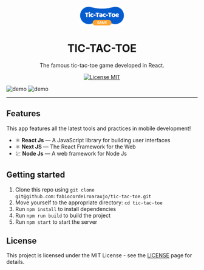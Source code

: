 <h1 align="center">
<br>
  <img src="public/logo.png" alt="logo" width="120">
<br>
<br>
TIC-TAC-TOE
</h1>

<p align="center">The famous tic-tac-toe game developed in React.</p>

<p align="center">
  <a href="https://opensource.org/licenses/MIT">
    <img src="https://img.shields.io/badge/License-MIT-blue.svg" alt="License MIT">
  </a>
</p>

[//]: # (Add your gifs/images here:)
<div>
  <img src="IMAGE_1_URL" alt="demo" height="425">
  <img src="IMAGE_2_URL" alt="demo" height="425">
</div>

<hr />

## Features

This app features all the latest tools and practices in mobile development!

- ⚛️ **React Js** — A JavaScript library for building user interfaces
- ⚛️ **Next JS** — The React Framework for the Web
- 💹 **Node Js** — A web framework for Node Js

## Getting started

1. Clone this repo using `git clone git@github.com:fabiocordeiroaraujo/tic-tac-toe.git`
2. Move yourself to the appropriate directory: `cd tic-tac-toe`<br />
3. Run `npm install` to install dependencies<br />
4. Run `npm run build` to build the project
4. Run `npm start` to start the server

## License

This project is licensed under the MIT License - see the [LICENSE](https://opensource.org/licenses/MIT) page for details.